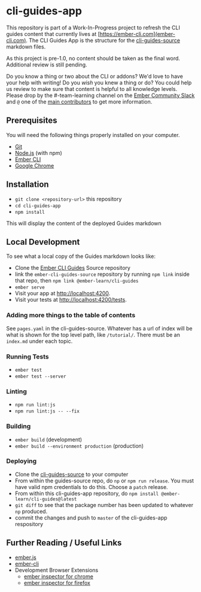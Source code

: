 # cli-guides-app

This repository is part of a Work-In-Progress project to refresh the CLI guides content that currently lives at [https://ember-cli.com](ember-cli.com). The CLI Guides App is the structure for the [cli-guides-source](https://github.com/ember-learn/cli-guides-source) markdown files.

As this project is pre-1.0, no content should be taken as the final word. Additional review is still pending.

Do you know a thing or two about the CLI or addons? We'd love to have your help with writing! Do you _wish_ you knew a thing or do? You could help us review to make sure that content is helpful to all knowledge levels. Please drop by the #-team-learning channel on the [Ember Community Slack](https://ember-community-slackin.herokuapp.com/) and `@` one of the [main contributors](https://github.com/ember-learn/cli-guides-app/graphs/contributors) to get more information.

## Prerequisites

You will need the following things properly installed on your computer.

* [Git](https://git-scm.com/)
* [Node.js](https://nodejs.org/) (with npm)
* [Ember CLI](https://ember-cli.com/)
* [Google Chrome](https://google.com/chrome/)

## Installation

* `git clone <repository-url>` this repository
* `cd cli-guides-app`
* `npm install`

This will display the content of the deployed Guides markdown

## Local Development

To see what a local copy of the Guides markdown looks like:

* Clone the [Ember CLI Guides](https://github.com/ember-learn/cli-guides-source) Source repository
* link the `ember-cli-guides-source` repository by running `npm link` inside that repo, then `npm link @ember-learn/cli-guides`
* `ember serve`
* Visit your app at [http://localhost:4200](http://localhost:4200).
* Visit your tests at [http://localhost:4200/tests](http://localhost:4200/tests).

### Adding more things to the table of contents

See `pages.yaml` in the cli-guides-source. Whatever has a url of index will be what is shown for the top level path, like `/tutorial/`. There must be an `index.md` under each topic. 

### Running Tests

* `ember test`
* `ember test --server`

### Linting

* `npm run lint:js`
* `npm run lint:js -- --fix`

### Building

* `ember build` (development)
* `ember build --environment production` (production)

### Deploying

- Clone the [cli-guides-source](https://github.com/ember-learn/cli-guides-source) to your computer
- From within the guides-source repo, do `np` or `npm run release`. You must have valid npm credentials to do this. Choose a `patch` release.
- From within this cli-guides-app repository, do `npm install @ember-learn/cli-guides@latest`
- `git diff` to see that the package number has been updated to whatever `np` produced.
- commit the changes and push to `master` of the cli-guides-app respository


## Further Reading / Useful Links

* [ember.js](https://emberjs.com/)
* [ember-cli](https://ember-cli.com/)
* Development Browser Extensions
  * [ember inspector for chrome](https://chrome.google.com/webstore/detail/ember-inspector/bmdblncegkenkacieihfhpjfppoconhi)
  * [ember inspector for firefox](https://addons.mozilla.org/en-US/firefox/addon/ember-inspector/)
